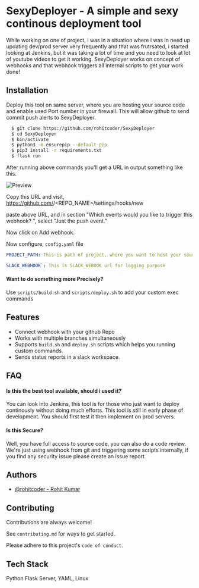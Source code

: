 
# SexyDeployer - A simple and sexy continous deployment tool

While working on one of project, i was in a situation where i was in need up updating dev/prod server very frequently and that was frutrsated, i started looking at Jenkins, but it was taking a lot of time and you need to look at lot of youtube videos to get it working. SexyDeployer works on concept of webhooks and that webhook triggers all internal scripts to get your work done!




## Installation
Deploy this tool on same server, where you are hosting your source code and enable used Port number in your firewall. This will allow github to send commit push alerts to SexyDeployer.

```bash
  $ git clone https://github.com/rohitcoder/SexyDeployer
  $ cd SexyDeployer
  $ bin/activate
  $ python3 -m ensurepip --default-pip
  $ pip3 install -r requirements.txt
  $ flask run
```

After running above commands you'll get a URL in output something like this.

![Preview](https://i.imgur.com/8rA5RdN.png)

Copy this URL and visit, https://github.com/<Username>/<REPO_NAME>/settings/hooks/new

paste above URL, and in section "Which events would you like to trigger this webhook?
", select "Just the push event."

Now click on Add webhook.

Now configure, ``config.yaml`` file

```YAML
PROJECT_PATH: This is path of project, where you want to host your source code of application.

SLACK_WEBHOOK`: This is SLACK_WEBOOK url for logging purpose
```

#### Want to do something more Precisely?
Use `scripts/build.sh` and `scripts/deploy.sh` to add your custom exec commands
## Features

- Connect webhook with your github Repo
- Works with multiple branches simultaneously
- Supports ``build.sh`` and ``deploy.sh`` scripts which helps you running custom commands.
- Sends status reports in a slack workspace.


## FAQ

#### Is this the best tool available, should i used it?

You can look into Jenkins, this tool is for those who just want to deploy continously without doing much efforts. This tool is still in early phase of development. You should first test it then implement on prod servers.

#### Is this Secure?

Well, you have full access to source code, you can also do a code review. We're just using webhook from git and triggering some scripts internally, if you find any security issue please create an issue report.


## Authors

- [@rohitcoder - Rohit Kumar](https://github.com/rohitcoder)


## Contributing

Contributions are always welcome!

See `contributing.md` for ways to get started.

Please adhere to this project's `code of conduct`.


## Tech Stack

Python Flask Server, YAML, Linux

